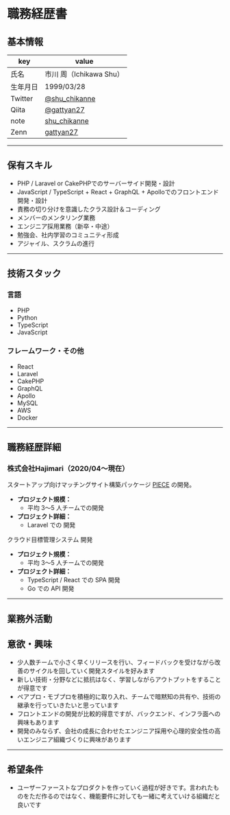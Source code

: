 # 職務経歴書

## 基本情報

|key|value|
|---|---|
|氏名|市川 周（Ichikawa Shu）|
|生年月日|1999/03/28|
|Twitter|[@shu_chikanne](https://twitter.com/shu_chikanne)|
|Qiita|[@gattyan27](https://qiita.com/gattyan27)|
|note|[shu_chikanne](https://note.com/shu_chikanne)|
|Zenn|[gattyan27](https://zenn.dev/gattyan27)|

---

## 保有スキル

- PHP / Laravel or CakePHPでのサーバーサイド開発・設計
- JavaScript / TypeScript + React + GraphQL + Apolloでのフロントエンド開発・設計
- 責務の切り分けを意識したクラス設計＆コーディング
- メンバーのメンタリング業務
- エンジニア採用業務（新卒・中途）
- 勉強会、社内学習のコミュニティ形成
- アジャイル、スクラムの進行

---

## 技術スタック

### 言語

- PHP
- Python
- TypeScript
- JavaScript

### フレームワーク・その他

- React
- Laravel
- CakePHP
- GraphQL
- Apollo
- MySQL
- AWS
- Docker

---

## 職務経歴詳細

### 株式会社Hajimari（2020/04〜現在）
スタートアップ向けマッチングサイト構築パッケージ [PIECE](https://piece-matching.com/) の開発。
- **プロジェクト規模：**
    - 平均 3〜5 人チームでの開発
- **プロジェクト詳細：**
    - Laravel での 開発

クラウド目標管理システム 開発
- **プロジェクト規模：**
    - 平均 3〜5 人チームでの開発
- **プロジェクト詳細：**
    - TypeScript / React での SPA 開発
    - Go での API 開発

---

## 業務外活動

<!-- ### OSS活動

- **type-challenges のメンバー（日本語ローカライズを担当）**
    - [type-challenges](https://github.com/type-challenges/type-challenges)
- **自作ツールの公開**
    - [alfred-zenn-posts](https://github.com/kawamataryo/alfred-zenn-posts)
    - [alfred-gyazou-uploader](https://github.com/kawamataryo/alfred-gyazo-uploader)
    - [alfred-imagemin](https://github.com/kawamataryo/alfred-imagemin)
    - [alfred-imagemin](https://github.com/kawamataryo/alfred-imagemin)
    - [blog-report-bot](https://github.com/kawamataryo/blog-report-bot)
    - [schema2type](https://github.com/kawamataryo/schema2type)
- **月 2PR を目標で気になる OSS への PR 作成**
    - Hasura Console の TypeScript 化・Issue の対応
    - Gatsby.js の TypeScript 化・ドキュメント翻訳
    - Vue3 のドキュメント翻訳

### 副業

- **鍼灸院専門の Web デザイン事業**
    - 担当：営業・企画・デザイン・実装
    - 使用技術：PHP, JavaScript, Wordpress, Nuxt.js, GraphCMS
    - 妻の仕事（鍼灸師）のホームページを作成したことでスタート。口コミ、web サイト経由で受注。契約交渉から実装・保守管理まで全てを行う
- **ソフトウェア受託開発**
    - 担当：実装
    - 使用技術：JavaScript, TypeScript, Vue.js, React, Firebase
    - 元同僚が起業した会社の受託開発業務のサポート。フロントエンドの実装を主に行う -->

<!-- ### 技術記事投稿

- **Qiita**
    - 消防士時代から投稿を続け 2021/04 現在、143 記事、 10,293LGTM
    - [https://qiita.com/ryo2132](https://qiita.com/ryo2132)
- **Zenn**
    - サービススタートから投稿を開始。2021/04 現在 43 記事、 1,438LIKE
    - [https://zenn.dev/ryo_kawamata](https://zenn.dev/ryo_kawamata)
- **note**
    - 主に月報を記載。2020/04 現在 , 18 記事、 886 いいね
    - [https://note.com/ryo_kawamata](https://note.com/ryo_kawamata)

### 勉強会での登壇

- **iCARE Dev Meetup（2021/03/17）**
    - Vue.js 状態管理の選択肢 - その Vuex 本当に必要ですか -
    - [https://speakerdeck.com/kawamataryo/vue-dot-js-state-management-options](https://speakerdeck.com/kawamataryo/vue-dot-js-state-management-options)
- **Remote.vue（2020/07）**
    - Ref vs Reactive Vue3 Composition API のリアクティブ関数の探究
    - [https://speakerdeck.com/kawamataryo/ref-vs-reactive-vue-composition-api-deep-in](https://speakerdeck.com/kawamataryo/ref-vs-reactive-vue-composition-api-deep-in)
- **もくテク（2019/12）**
    - 入門 Hasura
    - [https://speakerdeck.com/kawamataryo/ru-men-hasura](https://speakerdeck.com/kawamataryo/ru-men-hasura)
- **もくテク（2019/10）**
    - ここまで出来るよ Firestore セキュリティルール
    - [https://speakerdeck.com/kawamataryo/kokomadechu-lai-ruyo-firestore-sekiyuriteiruru](https://speakerdeck.com/kawamataryo/kokomadechu-lai-ruyo-firestore-sekiyuriteiruru)
- **他登壇資料**
    - [https://speakerdeck.com/kawamataryo](https://speakerdeck.com/kawamataryo)

### 勉強会の開催

- **社内・社外勉強会の企画・運営**
    - もくテク powerd by Misoca
    - フロントエンド輪読回（Vue Composition API ドキュメント , JavaScript Promise の本輪読回、 Jest 公式ドキュメント、 TypeScript 公式ドキュメント）
    - Go ではじめるインタプリンタ輪読回
- **茨城県水戸市にて勉強会を企画・運営**
    - 水戸エンジニア勉強会（開催回数 20 回、 メンバー68 人）
    - [https://mito-web-engineer.connpass.com/](https://mito-web-engineer.connpass.com/)

### その他

- **Podcast**
  - [しがないラジオ sp.91【ゲスト: KawamataRyo】楽しい元消防士がエンジニア転職を決意した理由、そして挫折と復活](https://shiganai.org/ep/sp91-KawamataRyo)
- **YouTube**
  - [消防士からエンジニアへ（ゲスト：川俣さん） #エンジニアと人生 Vol.28](https://www.youtube.com/watch?v=bP8hTmGixuI&t=1587s)

--- -->

## 意欲・興味
- 少人数チームで小さく早くリリースを行い、フィードバックを受けながら改善のサイクルを回していく開発スタイルを好みます
- 新しい技術・分野などに抵抗はなく、学習しながらアウトプットをすることが得意です
- ペアプロ・モブプロを積極的に取り入れ、チームで暗黙知の共有や、技術の継承を行っていきたいと思っています
- フロントエンドの開発が比較的得意ですが、バックエンド、インフラ面への興味もあります
- 開発のみならず、会社の成長に合わせたエンジニア採用や心理的安全性の高いエンジニア組織づくりに興味があります

---

## 希望条件
- ユーザーファーストなプロダクトを作っていく過程が好きです。言われたものをただ作るのではなく、機能要件に対しても一緒に考えていける組織だと良いです
